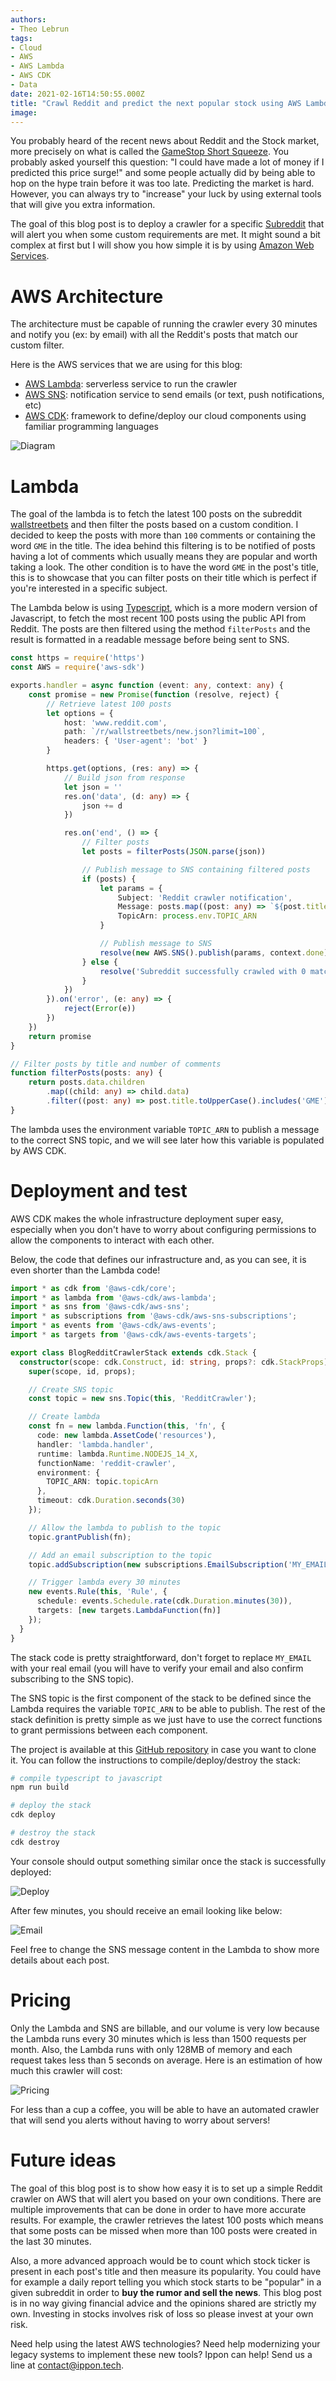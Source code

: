 ```yaml
---
authors:
- Theo Lebrun
tags:
- Cloud
- AWS
- AWS Lambda
- AWS CDK
- Data
date: 2021-02-16T14:50:55.000Z
title: "Crawl Reddit and predict the next popular stock using AWS Lambda and CDK"
image: 
---
```


You probably heard of the recent news about Reddit and the Stock market, more precisely on what is called the [GameStop Short Squeeze](https://en.wikipedia.org/wiki/GameStop_short_squeeze). You probably asked yourself this question: "I could have made a lot of money if I predicted this price surge!" and some people actually did by being able to hop on the hype train before it was too late. Predicting the market is hard. However, you can always try to "increase" your luck by using external tools that will give you extra information.

The goal of this blog post is to deploy a crawler for a specific [Subreddit](https://reddit.com/) that will alert you when some custom requirements are met. It might sound a bit complex at first but I will show you how simple it is by using [Amazon Web Services](https://aws.amazon.com/).

# AWS Architecture

The architecture must be capable of running the crawler every 30 minutes and notify you (ex: by email) with all the Reddit's posts that match our custom filter.

Here is the AWS services that we are using for this blog:

- [AWS Lambda](https://aws.amazon.com/lambda/): serverless service to run the crawler
- [AWS SNS](https://aws.amazon.com/sns/): notification service to send emails (or text, push notifications, etc)
- [AWS CDK](https://aws.amazon.com/cdk/): framework to define/deploy our cloud components using familiar programming languages

![Diagram](https://raw.githubusercontent.com/Falydoor/blog-usa/reddit-crawler/images/2021/02/reddit-crawler-diagram.png)

# Lambda

The goal of the lambda is to fetch the latest 100 posts on the subreddit [wallstreetbets](https://www.reddit.com/r/wallstreetbets/) and then filter the posts based on a custom condition. I decided to keep the posts with more than `100` comments or containing the word `GME` in the title. The idea behind this filtering is to be notified of posts having a lot of comments which usually means they are popular and worth taking a look. The other condition is to have the word `GME` in the post's title, this is to showcase that you can filter posts on their title which is perfect if you're interested in a specific subject.

The Lambda below is using [Typescript](https://www.typescriptlang.org/), which is a more modern version of Javascript, to fetch the most recent 100 posts using the public API from Reddit. The posts are then filtered using the method `filterPosts` and the result is formatted in a readable message before being sent to SNS.

```typescript
const https = require('https')
const AWS = require('aws-sdk')

exports.handler = async function (event: any, context: any) {
    const promise = new Promise(function (resolve, reject) {
        // Retrieve latest 100 posts
        let options = {
            host: 'www.reddit.com',
            path: `/r/wallstreetbets/new.json?limit=100`,
            headers: { 'User-agent': 'bot' }
        }

        https.get(options, (res: any) => {
            // Build json from response
            let json = ''
            res.on('data', (d: any) => {
                json += d
            })

            res.on('end', () => {
                // Filter posts
                let posts = filterPosts(JSON.parse(json))

                // Publish message to SNS containing filtered posts
                if (posts) {
                    let params = {
                        Subject: 'Reddit crawler notification',
                        Message: posts.map((post: any) => `${post.title} -> ${post.url}`).join('\n'),
                        TopicArn: process.env.TOPIC_ARN
                    }

                    // Publish message to SNS
                    resolve(new AWS.SNS().publish(params, context.done).promise())
                } else {
                    resolve('Subreddit successfully crawled with 0 matches')
                }
            })
        }).on('error', (e: any) => {
            reject(Error(e))
        })
    })
    return promise
}

// Filter posts by title and number of comments
function filterPosts(posts: any) {
    return posts.data.children
        .map((child: any) => child.data)
        .filter((post: any) => post.title.toUpperCase().includes('GME') || post.num_comments > 100)
}
```

The lambda uses the environment variable `TOPIC_ARN` to publish a message to the correct SNS topic, and we will see later how this variable is populated by AWS CDK.

# Deployment and test

AWS CDK makes the whole infrastructure deployment super easy, especially when you don't have to worry about configuring permissions to allow the components to interact with each other.

Below, the code that defines our infrastructure and, as you can see, it is even shorter than the Lambda code!

```typescript
import * as cdk from '@aws-cdk/core';
import * as lambda from '@aws-cdk/aws-lambda';
import * as sns from '@aws-cdk/aws-sns';
import * as subscriptions from '@aws-cdk/aws-sns-subscriptions';
import * as events from '@aws-cdk/aws-events';
import * as targets from '@aws-cdk/aws-events-targets';

export class BlogRedditCrawlerStack extends cdk.Stack {
  constructor(scope: cdk.Construct, id: string, props?: cdk.StackProps) {
    super(scope, id, props);

    // Create SNS topic
    const topic = new sns.Topic(this, 'RedditCrawler');

    // Create lambda
    const fn = new lambda.Function(this, 'fn', {
      code: new lambda.AssetCode('resources'),
      handler: 'lambda.handler',
      runtime: lambda.Runtime.NODEJS_14_X,
      functionName: 'reddit-crawler',
      environment: {
        TOPIC_ARN: topic.topicArn
      },
      timeout: cdk.Duration.seconds(30)
    });

    // Allow the lambda to publish to the topic
    topic.grantPublish(fn);

    // Add an email subscription to the topic
    topic.addSubscription(new subscriptions.EmailSubscription('MY_EMAIL'));

    // Trigger lambda every 30 minutes
    new events.Rule(this, 'Rule', {
      schedule: events.Schedule.rate(cdk.Duration.minutes(30)),
      targets: [new targets.LambdaFunction(fn)]
    });
  }
}
```

The stack code is pretty straightforward, don't forget to replace `MY_EMAIL` with your real email (you will have to verify your email and also confirm subscribing to the SNS topic).

The SNS topic is the first component of the stack to be defined since the Lambda requires the variable `TOPIC_ARN` to be able to publish. The rest of the stack definition is pretty simple as we just have to use the correct functions to grant permissions between each component.

The project is available at this [GitHub repository](https://github.com/Falydoor/blog-reddit-crawler) in case you want to clone it. You can follow the instructions to compile/deploy/destroy the stack:

```bash
# compile typescript to javascript
npm run build

# deploy the stack
cdk deploy

# destroy the stack
cdk destroy
```

Your console should output something similar once the stack is successfully deployed:

![Deploy](https://raw.githubusercontent.com/Falydoor/blog-usa/reddit-crawler/images/2021/02/reddit-crawler-deploy.png)

After few minutes, you should receive an email looking like below:

![Email](https://raw.githubusercontent.com/Falydoor/blog-usa/reddit-crawler/images/2021/02/reddit-crawler-email.png)

Feel free to change the SNS message content in the Lambda to show more details about each post.

# Pricing

Only the Lambda and SNS are billable, and our volume is very low because the Lambda runs every 30 minutes which is less than 1500 requests per month. Also, the Lambda runs with only 128MB of memory and each request takes less than 5 seconds on average. Here is an estimation of how much this crawler will cost:

![Pricing](https://raw.githubusercontent.com/Falydoor/blog-usa/reddit-crawler/images/2021/02/reddit-crawler-pricing.png)

For less than a cup a coffee, you will be able to have an automated crawler that will send you alerts without having to worry about servers!

# Future ideas

The goal of this blog post is to show how easy it is to set up a simple Reddit crawler on AWS that will alert you based on your own conditions. There are multiple improvements that can be done in order to have more accurate results. For example, the crawler retrieves the latest 100 posts which means that some posts can be missed when more than 100 posts were created in the last 30 minutes.

Also, a more advanced approach would be to count which stock ticker is present in each post's title and then measure its popularity. You could have for example a daily report telling you which stock starts to be "popular" in a given subreddit in order to **buy the rumor and sell the news**. This blog post is in no way giving financial advice and the opinions shared are strictly my own. Investing in stocks involves risk of loss so please invest at your own risk.

Need help using the latest AWS technologies? Need help modernizing your legacy systems to implement these new tools? Ippon can help! Send us a line at [contact@ippon.tech](mailto:contact@ippon.tech).